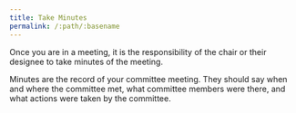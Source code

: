 ```yaml
---
title: Take Minutes
permalink: /:path/:basename
---
```


Once you are in a meeting, it is the responsibility of the chair or their
designee to take minutes of the meeting.

Minutes are the record of your committee meeting. They should say when and where
the committee met, what committee members were there, and what actions were
taken by the committee.
